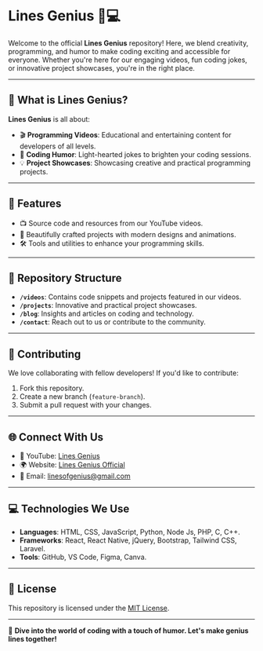 # Lines Genius 🎥💻

Welcome to the official **Lines Genius** repository! Here, we blend creativity, programming, and humor to make coding exciting and accessible for everyone. Whether you're here for our engaging videos, fun coding jokes, or innovative project showcases, you're in the right place.

---

## 🌟 What is Lines Genius?

**Lines Genius** is all about:
- 🎬 **Programming Videos**: Educational and entertaining content for developers of all levels.
- 🤣 **Coding Humor**: Light-hearted jokes to brighten your coding sessions.
- 💡 **Project Showcases**: Showcasing creative and practical programming projects.

---

## 🚀 Features

- 📺 Source code and resources from our YouTube videos.
- 🎨 Beautifully crafted projects with modern designs and animations.
- 🛠️ Tools and utilities to enhance your programming skills.

---

## 📂 Repository Structure

- **`/videos`**: Contains code snippets and projects featured in our videos.
- **`/projects`**: Innovative and practical project showcases.
- **`/blog`**: Insights and articles on coding and technology.
- **`/contact`**: Reach out to us or contribute to the community.

---

## 🤝 Contributing

We love collaborating with fellow developers! If you'd like to contribute:
1. Fork this repository.
2. Create a new branch (`feature-branch`).
3. Submit a pull request with your changes.

---

## 🌐 Connect With Us

- 🌟 YouTube: [Lines Genius](https://www.youtube.com/@linesgenius)
- 🌍 Website: [Lines Genius Official](http://linesgenius.atwebpages.com/)
- 📧 Email: linesofgenius@gmail.com

---

## 💻 Technologies We Use

- **Languages**: HTML, CSS, JavaScript, Python, Node Js, PHP, C, C++.
- **Frameworks**: React, React Native, jQuery, Bootstrap, Tailwind CSS, Laravel.
- **Tools**: GitHub, VS Code, Figma, Canva.

---

## 📜 License

This repository is licensed under the [MIT License](LICENSE).

---

🎉 **Dive into the world of coding with a touch of humor. Let's make genius lines together!**
